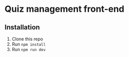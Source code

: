# Quiz management front-end

## Installation
1. Clone this repo
2. Run `npm install`
3. Run `npm run dev`

